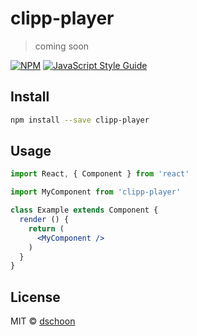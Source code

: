# clipp-player

> coming soon

[![NPM](https://img.shields.io/npm/v/clipp-player.svg)](https://www.npmjs.com/package/clipp-player) [![JavaScript Style Guide](https://img.shields.io/badge/code_style-standard-brightgreen.svg)](https://standardjs.com)

## Install

```bash
npm install --save clipp-player
```

## Usage

```jsx
import React, { Component } from 'react'

import MyComponent from 'clipp-player'

class Example extends Component {
  render () {
    return (
      <MyComponent />
    )
  }
}
```

## License

MIT © [dschoon](https://github.com/dschoon)
